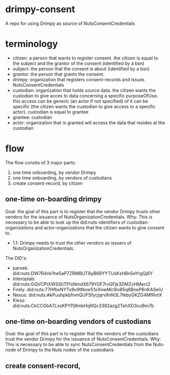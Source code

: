 # drimpy-consent
A repo for using Drimpy as source of NutsConsentCredentials

# terminology
- citizen: a person that wants to register consent. the citizen is equal to the subject and the grantor of the consent (identified by a bsn)
- subject: the person that the consent is about (identified by a bsn)
- grantor: the person that grants the consent.
- drimpy: organization that registers consent-records and issues NutsConsentCredentials
- custodian: organization that holds source data. the citizen wants the custodian to give acces to data concerning a specific purposeOfUse. this access can be generic (an actor if not specified) of it can be specific (the citizen wants the custodian to give access to a specific actor). custodian is equal to grantee
- grantee: custodian
- actor: organization that is granted will access the data that resides at the custodian

# flow 
The flow consits of 3 major parts:
1. one time onboarding, by vendor Drimpy
2. one time onboarding, by vendors of custodians
3. create consent-record, by citizen

## one-time on-boarding drimpy
Goal: the goal of this part is to register that the vendor Drimpy trusts other vendors for the issuance of NutsOrganizationCredentials. 
Why: This is necessary to be able to look up the did:nuts-identifiers of custodian-organizations and actor-organizations that the citizen wants to give consent to. 
- 1.1: Drimpy needs to trust the other vendors as issuers of NutsOrganizationCredentials. 

The DID's:
- parsek:	did:nuts:DW7R4nk1he5aP7ZRMBUT8yB6RYYTUsKsHBn5eYrgQj6Y
- Interoplab:	did:nuts:GQVCPtXWSStiTFfxNmdX679YGF7rvGFjk3DMZvHMect2
- Firely:	did:nuts:77HfbxNYTx9v9tNow51xXnwMc9io85q6BneP6nKASeiU
- Nexus:	did:nuts:AkPuuhpkbfnmQUFSfycjqrv9nN3L7tkbyGKZG4MfRvtX
- Kiesz:	did:nuts:CkCCGbA7LxsKPYPj9mbHqRQc3382azg2TehXD3coBm7b

## one-time on-boarding vendors of custodians
Goal: the goal of this part is to register that the vendors of the custodians trust the vendor Drimpy for the issuance of NutsConsentCredentials. 
Why: This is necessary to be able to sync NutsConsentCredentials from the Nuts-node of Drimpy to the Nuts nodes of the custodians

## create consent-record,


